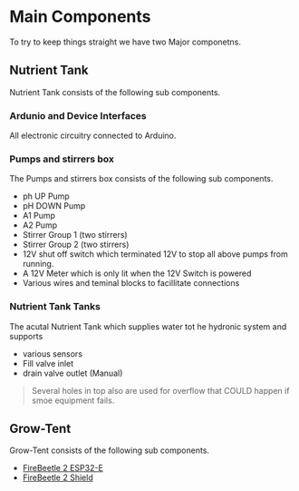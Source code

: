 # Main Components

To try to keep things straight we have two Major componetns.

## Nutrient Tank

Nutrient Tank consists of the following sub components.

### Ardunio and Device Interfaces

All electronic circuitry connected to Arduino.

### Pumps and stirrers box

The Pumps and stirrers box consists of the following sub components.

- ph UP Pump
- pH DOWN Pump
- A1 Pump
- A2 Pump
- Stirrer Group 1 (two stirrers)
- Stirrer Group 2 (two stirrers)
- 12V shut off switch which terminated 12V to stop all above pumps from running.
- A 12V Meter which is only lit when the 12V Switch is powered
- Various wires and teminal blocks to facillitate connections

### Nutrient Tank Tanks

The acutal Nutrient Tank which supplies water tot he hydronic system and supports

- various sensors
- Fill valve inlet
- drain valve outlet (Manual)

> Several holes in top also are used for overflow that COULD happen if smoe equipment fails.

## Grow-Tent

Grow-Tent consists of the following sub components.

- [FireBeetle 2 ESP32-E](/docs/Devices/FireBeetle%202%20ESP32-E.md)
- [FireBeetle 2 Shield](/docs/Devices/FireBeetle%202-DFR0762-IO-shield.md)
